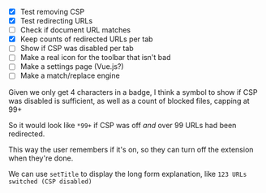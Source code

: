 - [x] Test removing CSP
- [x] Test redirecting URLs
- [ ] Check if document URL matches
- [x] Keep counts of redirected URLs per tab
- [ ] Show if CSP was disabled per tab
- [ ] Make a real icon for the toolbar that isn't bad
- [ ] Make a settings page (Vue.js?)
- [ ] Make a match/replace engine

Given we only get 4 characters in a badge, I think a symbol to show if CSP was disabled is sufficient, as well as a count of blocked files, capping at 99+

So it would look like `*99+` if CSP was off _and_ over 99 URLs had been redirected.

This way the user remembers if it's on, so they can turn off the extension when they're done.

We can use `setTitle` to display the long form explanation, like `123 URLs switched (CSP disabled)`
